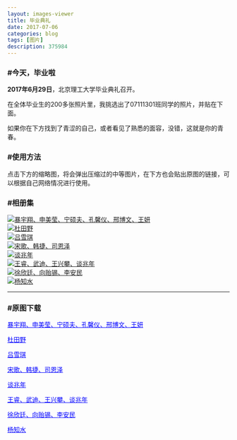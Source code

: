 ```yaml
---
layout: images-viewer
title: 毕业典礼
date: 2017-07-06
categories: blog
tags: [图片]
description: 375984
---
```


<h3>#今天，毕业啦</h3>

<b>2017年6月29日</b>，北京理工大学毕业典礼召开。

在全体毕业生的200多张照片里，我挑选出了07111301班同学的照片，并贴在下面。

如果你在下方找到了青涩的自己，或者看见了熟悉的面容，没错，这就是你的青春。

<h3>#使用方法</h3>

点击下方的缩略图，将会弹出压缩过的中等图片，在下方也会贴出原图的链接，可以根据自己网络情况进行使用。

<h3>#相册集</h3>

<div class="gallery">
	<div><a href="http://os5h88ibe.bkt.clouddn.com/07111301/06.29_ceremony/hr/BaoYuxiang_ShenMeiying_NingShuofu_KongXinyi_XingBowen_WangYan.jpg"><img src="http://os5h88ibe.bkt.clouddn.com/07111301/06.29_ceremony/lr/BaoYuxiang_ShenMeiying_NingShuofu_KongXinyi_XingBowen_WangYan.jpg" />暴宇翔、申美莹、宁硕夫、孔馨仪、邢博文、王妍</a></div>
	<div><a href="http://os5h88ibe.bkt.clouddn.com/07111301/06.29_ceremony/hr/DuTianye.jpg"><img src="http://os5h88ibe.bkt.clouddn.com/07111301/06.29_ceremony/lr/DuTianye.jpg" />杜田野</a></div>
	<div><a href="http://os5h88ibe.bkt.clouddn.com/07111301/06.29_ceremony/hr/LvXueqi.jpg"><img src="http://os5h88ibe.bkt.clouddn.com/07111301/06.29_ceremony/lr/LvXueqi.jpg" />吕雪琪</a></div>
	<div><a href="http://os5h88ibe.bkt.clouddn.com/07111301/06.29_ceremony/hr/SongGe_HanJie_SiEnze.jpg"><img src="http://os5h88ibe.bkt.clouddn.com/07111301/06.29_ceremony/lr/SongGe_HanJie_SiEnze.jpg" />宋歌、韩捷、司恩泽</a></div>
	<div><a href="http://os5h88ibe.bkt.clouddn.com/07111301/06.29_ceremony/hr/TanZhaonian.jpg"><img src="http://os5h88ibe.bkt.clouddn.com/07111301/06.29_ceremony/lr/TanZhaonian.jpg" />谈兆年</a></div>
	<div><a href="http://os5h88ibe.bkt.clouddn.com/07111301/06.29_ceremony/hr/WangRui_WuDi_WangXingpan_TanZhaonian.jpg"><img src="http://os5h88ibe.bkt.clouddn.com/07111301/06.29_ceremony/lr/WangRui_WuDi_WangXingpan_TanZhaonian.jpg" />王睿、武迪、王兴攀、谈兆年</a></div>
	<div><a href="http://os5h88ibe.bkt.clouddn.com/07111301/06.29_ceremony/hr/XuXinting_XiangYixi_LiAnmin.jpg"><img src="http://os5h88ibe.bkt.clouddn.com/07111301/06.29_ceremony/lr/XuXinting_XiangYixi_LiAnmin.jpg" />徐欣廷、向贻锡、李安民</a></div>
	<div><a href="http://os5h88ibe.bkt.clouddn.com/07111301/06.29_ceremony/hr/YangZhishui.jpg"><img src="http://os5h88ibe.bkt.clouddn.com/07111301/06.29_ceremony/lr/YangZhishui.jpg" />杨知水</a></div>
</div>

<hr>

<h3>#原图下载</h3>

<a href="http://os5h88ibe.bkt.clouddn.com/07111301/06.29_ceremony/real/BaoYuxiang_ShenMeiying_NingShuofu_KongXinyi_XingBowen_WangYan.JPG" target="_blank" style="color: blue">暴宇翔、申美莹、宁硕夫、孔馨仪、邢博文、王妍</a>

<a href="http://os5h88ibe.bkt.clouddn.com/07111301/06.29_ceremony/real/DuTianye.JPG" target="_blank" style="color: blue">杜田野</a>

<a href="http://os5h88ibe.bkt.clouddn.com/07111301/06.29_ceremony/real/LvXueqi.JPG" target="_blank" style="color: blue">吕雪琪</a>

<a href="http://os5h88ibe.bkt.clouddn.com/07111301/06.29_ceremony/real/SongGe_HanJie_SiEnze.JPG" target="_blank" style="color: blue">宋歌、韩捷、司恩泽</a>

<a href="http://os5h88ibe.bkt.clouddn.com/07111301/06.29_ceremony/real/TanZhaonian.JPG" target="_blank" style="color: blue">谈兆年</a>

<a href="http://os5h88ibe.bkt.clouddn.com/07111301/06.29_ceremony/real/WangRui_WuDi_WangXingpan_TanZhaonian.JPG" target="_blank" style="color: blue">王睿、武迪、王兴攀、谈兆年</a>

<a href="http://os5h88ibe.bkt.clouddn.com/07111301/06.29_ceremony/real/XuXinting_XiangYixi_LiAnmin.JPG" target="_blank" style="color: blue">徐欣廷、向贻锡、李安民</a>

<a href="http://os5h88ibe.bkt.clouddn.com/07111301/06.29_ceremony/real/YangZhishui.JPG" target="_blank" style="color: blue">杨知水</a>
